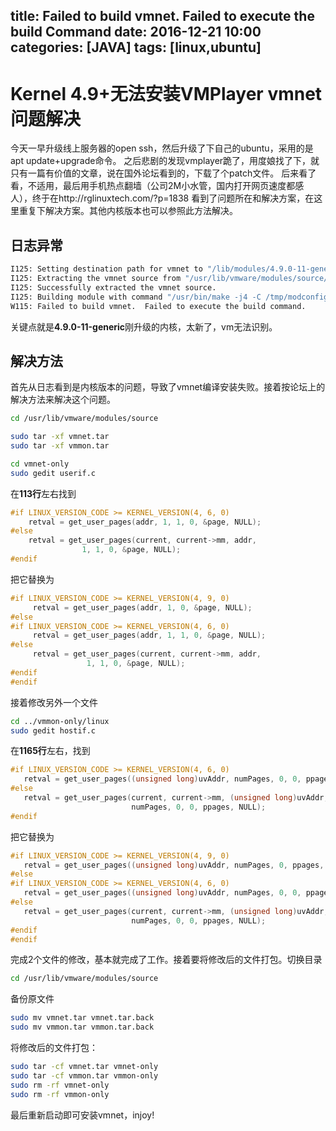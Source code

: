 title: Failed to build vmnet. Failed to execute the build Command
date: 2016-12-21 10:00
categories: [JAVA]
tags: [linux,ubuntu]
---

# Kernel 4.9+无法安装VMPlayer vmnet问题解决
今天一早升级线上服务器的open ssh，然后升级了下自己的ubuntu，采用的是apt update+upgrade命令。
之后悲剧的发现vmplayer跪了，用度娘找了下，就只有一篇有价值的文章，说在国外论坛看到的，下载了个patch文件。
后来看了看，不适用，最后用手机热点翻墙（公司2M小水管，国内打开网页速度都感人），终于在http://rglinuxtech.com/?p=1838
看到了问题所在和解决方案，在这里重复下解决方案。其他内核版本也可以参照此方法解决。

## 日志异常

```bash
I125: Setting destination path for vmnet to "/lib/modules/4.9.0-11-generic/misc/vmnet.ko".
I125: Extracting the vmnet source from "/usr/lib/vmware/modules/source/vmnet.tar".
I125: Successfully extracted the vmnet source.
I125: Building module with command "/usr/bin/make -j4 -C /tmp/modconfig-Zu8VZj/vmnet-only auto-build HEADER_DIR=/lib/modules/4.9.0-11-generic/build/include CC=/usr/bin/gcc IS_GCC_3=no"
W115: Failed to build vmnet.  Failed to execute the build command.
```
关键点就是**4.9.0-11-generic**刚升级的内核，太新了，vm无法识别。

<!-- more -->
## 解决方法
首先从日志看到是内核版本的问题，导致了vmnet编译安装失败。接着按论坛上的解决方法来解决这个问题。

```bash
cd /usr/lib/vmware/modules/source
```

```bash
sudo tar -xf vmnet.tar
sudo tar -xf vmmon.tar
```

```bash
cd vmnet-only
sudo gedit userif.c
```
在**113行**左右找到
```c
#if LINUX_VERSION_CODE >= KERNEL_VERSION(4, 6, 0)
    retval = get_user_pages(addr, 1, 1, 0, &page, NULL);
#else
    retval = get_user_pages(current, current->mm, addr,
                1, 1, 0, &page, NULL);
#endif
```
把它替换为
```c
#if LINUX_VERSION_CODE >= KERNEL_VERSION(4, 9, 0)
     retval = get_user_pages(addr, 1, 0, &page, NULL);
#else
#if LINUX_VERSION_CODE >= KERNEL_VERSION(4, 6, 0)
     retval = get_user_pages(addr, 1, 1, 0, &page, NULL);
#else
     retval = get_user_pages(current, current->mm, addr,
                 1, 1, 0, &page, NULL);
#endif
#endif
```
接着修改另外一个文件
```bash
cd ../vmmon-only/linux
sudo gedit hostif.c
```
在**1165行**左右，找到
```c
#if LINUX_VERSION_CODE >= KERNEL_VERSION(4, 6, 0)
   retval = get_user_pages((unsigned long)uvAddr, numPages, 0, 0, ppages, NULL);
#else
   retval = get_user_pages(current, current->mm, (unsigned long)uvAddr,
                           numPages, 0, 0, ppages, NULL);
#endif
```
把它替换为
```c
#if LINUX_VERSION_CODE >= KERNEL_VERSION(4, 9, 0)
   retval = get_user_pages((unsigned long)uvAddr, numPages, 0, ppages, NULL);
#else
#if LINUX_VERSION_CODE >= KERNEL_VERSION(4, 6, 0)
   retval = get_user_pages((unsigned long)uvAddr, numPages, 0, 0, ppages, NULL);
#else
   retval = get_user_pages(current, current->mm, (unsigned long)uvAddr,
                           numPages, 0, 0, ppages, NULL);
#endif
#endif
```
完成2个文件的修改，基本就完成了工作。接着要将修改后的文件打包。切换目录
```bash
cd /usr/lib/vmware/modules/source
```
备份原文件
```bash
sudo mv vmnet.tar vmnet.tar.back
sudo mv vmmon.tar vmmon.tar.back
```
将修改后的文件打包：
```bash
sudo tar -cf vmnet.tar vmnet-only
sudo tar -cf vmmon.tar vmmon-only
sudo rm -rf vmnet-only
sudo rm -rf vmmon-only
```
最后重新启动即可安装vmnet，injoy!
